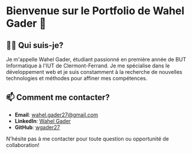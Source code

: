 # Bienvenue sur le Portfolio de Wahel Gader 👋

## 👨‍💻 Qui suis-je?
Je m'appelle Wahel Gader, étudiant passionné en première année de BUT Informatique à l'IUT de Clermont-Ferrand. Je me spécialise dans le développement web et je suis constamment à la recherche de nouvelles technologies et méthodes pour affiner mes compétences.

## 📫 Comment me contacter?
- **Email**: [wahel.gader27@gmail.com](mailto:wahel.gader27@gmail.com)
- **LinkedIn**: [Wahel Gader](https://fr.linkedin.com/in/wahel-gader-7463551ba)
- **GitHub**: [wgader27](https://github.com/wgader27)


N'hésite pas à me contacter pour toute question ou opportunité de collaboration!
